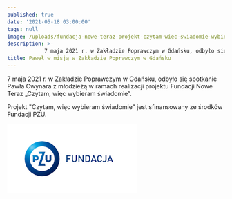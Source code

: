 ```yaml
---
published: true
date: '2021-05-18 03:00:00'
tags: null
image: /uploads/fundacja-nowe-teraz-projekt-czytam-wiec-swiadomie-wybieram-zp-gdansk.jpg
description: >-
            7 maja 2021 r. w Zakładzie Poprawczym w Gdańsku, odbyło się spotkanie Pawła Cwynara z młodzieżą w ramach realizacji projektu Fundacji Nowe Teraz „Czytam, więc wybieram świadomie”.
title: Paweł w misją w Zakładzie Poprawczym w Gdańsku
---
```


7 maja 2021 r. w Zakładzie Poprawczym w Gdańsku, odbyło się spotkanie Pawła Cwynara z młodzieżą w ramach realizacji projektu Fundacji Nowe Teraz „Czytam, więc wybieram świadomie”.

Projekt "Czytam, więc wybieram świadomie" jest sfinansowany ze środków Fundacji PZU.

![Logo Fundacja PZU](/assets/img/logo-fundacja-pzu-poziom.jpg)

